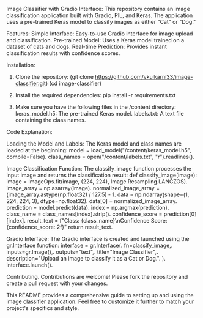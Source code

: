 Image Classifier with Gradio Interface:
This repository contains an image classification application built with Gradio, PIL, and Keras. The application uses a pre-trained Keras model to classify images as either "Cat" or "Dog."

Features:
Simple Interface: Easy-to-use Gradio interface for image upload and classification.
Pre-trained Model: Uses a Keras model trained on a dataset of cats and dogs.
Real-time Prediction: Provides instant classification results with confidence scores.

Installation:
1. Clone the repository:
(git clone https://github.com/vkulkarni33/image-classifier.git)
(cd image-classifier)

2. Install the required dependencies:
pip install -r requirements.txt

3. Make sure you have the following files in the /content directory:
keras_model.h5: The pre-trained Keras model.
labels.txt: A text file containing the class names.

Code Explanation:

Loading the Model and Labels:
The Keras model and class names are loaded at the beginning:
model = load_model("/content/keras_model.h5", compile=False).
class_names = open("/content/labels.txt", "r").readlines().

Image Classification Function:
The classify_image function processes the input image and returns the classification result:
def classify_image(image):
    image = ImageOps.fit(image, (224, 224), Image.Resampling.LANCZOS).
    image_array = np.asarray(image).
    normalized_image_array = (image_array.astype(np.float32) / 127.5) - 1.
    data = np.ndarray(shape=(1, 224, 224, 3), dtype=np.float32).
    data[0] = normalized_image_array.
    prediction = model.predict(data).
    index = np.argmax(prediction).
    class_name = class_names[index].strip().
    confidence_score = prediction[0][index].
    result_text = f"Class: {class_name}\nConfidence Score: {confidence_score:.2f}"
    return result_text.


Gradio Interface:
The Gradio interface is created and launched using the gr.Interface function:
interface = gr.Interface(.
    fn=classify_image,.
    inputs=gr.Image(),.
    outputs="text",.
    title="Image Classifier",.
    description="Upload an image to classify it as a Cat or Dog.".
).
interface.launch().


Contributing.
Contributions are welcome! Please fork the repository and create a pull request with your changes.

This README provides a comprehensive guide to setting up and using the image classifier application. Feel free to customize it further to match your project's specifics and style.













